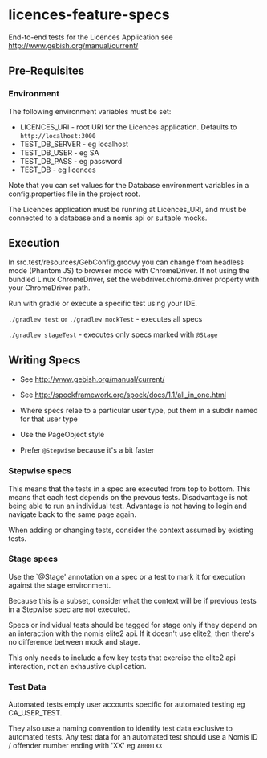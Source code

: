 # licences-feature-specs
End-to-end tests for the Licences Application
see http://www.gebish.org/manual/current/

## Pre-Requisites

### Environment
The following environment variables must be set:

* LICENCES_URI - root URI for the Licences application. Defaults to `http://localhost:3000`
* TEST_DB_SERVER - eg localhost
* TEST_DB_USER - eg SA
* TEST_DB_PASS - eg password
* TEST_DB - eg licences

Note that you can set values for the Database environment variables in a config.properties file in the project root.

The Licences application must be running at Licences_URI, and must be connected to a database and a nomis api or
suitable mocks.

## Execution

In src.test/resources/GebConfig.groovy you can change from headless mode (Phantom JS)
to browser mode with ChromeDriver. If not using the bundled Linux ChromeDriver, set the
webdriver.chrome.driver property with your ChromeDriver path.

Run with gradle or execute a specific test using your IDE.

`./gradlew test` or `./gradlew mockTest` - executes all specs

`./gradlew stageTest` - executes only specs marked with `@Stage`


## Writing Specs

* See http://www.gebish.org/manual/current/
* See http://spockframework.org/spock/docs/1.1/all_in_one.html

* Where specs relae to a particular user type, put them in a subdir named for that user type
* Use the PageObject style
* Prefer `@Stepwise` because it's a bit faster

### Stepwise specs

This means that the tests in a spec are executed from top to bottom. This means that each test
depends on the prevous tests. Disadvantage is not being able to run an individual test. 
Advantage is not having to login and navigate back to the same page again.

When adding or changing tests, consider the context assumed by existing tests.

### Stage specs

Use the `@Stage' annotation on a spec or a test to mark it for execution against the stage environment.

Because this is a subset, consider what the context will be if previous tests in a Stepwise spec
are not executed. 

Specs or individual tests should be tagged for stage only if they depend on an interaction with the
nomis elite2 api. If it doesn't use elite2, then there's no difference between mock and stage.

This only needs to include a few key tests that exercise the elite2 api interaction, not an exhaustive
duplication.

### Test Data

Automated tests emply user accounts specific for automated testing eg CA_USER_TEST.

They also use a naming convention to identify test data exclusive to automated tests. Any test data for
an automated test should use a Nomis ID / offender number ending with 'XX' eg `A0001XX` 
